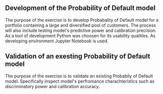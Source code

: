 ## Development of the Probability of Default model
The purpose of the exercise is to develop Probabality of Default model for a portfolio containing a large and diversified pool of customers. The process will also include testing model's predictive power and calibration precision. As a tool of development Python was choosen for its usability qualities. As developing environment Jupyter Notebook is used.

## Validation of an exesting Probability of Default model
The purpose of the exercise is to validate an existing Probabily of Default model. Specifically inspect model's perfromance charachteristics such as discriminatory power and calibration accuracy.
